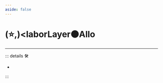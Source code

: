 ```yaml
---
aside: false
---
```

# (⭐,)<laborLayer</labor>🟠<motor>Allo</motor>

---

<!-- =================================================== -->
<!-- =================================================== -->
<!-- =================================================== -->
<!-- =================================================== -->
<!-- =================================================== -->
::: details 🛠

-

:::
